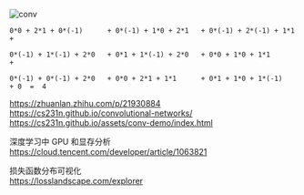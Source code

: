 

![conv](https://github.com/lix19937/pytorch-cookbook/assets/38753233/a158c582-60af-4779-bc42-e76089984d53)

```
0*0 + 2*1 + 0*(-1)      + 0*(-1) + 1*0 + 2*1   + 0*(-1) + 2*(-1) + 1*1  +  

0*(-1) + 1*(-1) + 2*0   + 0*1 + 1*(-1) + 2*0   + 0*0 + 1*0 + 1*1        + 

0*(-1) + 0*(-1) + 2*0   + 0*0 + 2*1 + 1*1      + 0*1 + 1*0 + 1*(-1)     + 0  =  4
```

https://zhuanlan.zhihu.com/p/21930884   
https://cs231n.github.io/convolutional-networks/   
https://cs231n.github.io/assets/conv-demo/index.html     

深度学习中 GPU 和显存分析   
https://cloud.tencent.com/developer/article/1063821   

损失函数分布可视化     
https://losslandscape.com/explorer     
